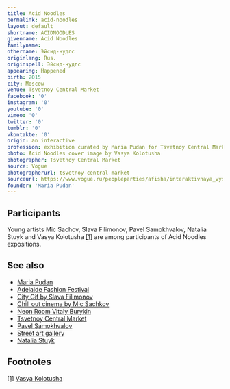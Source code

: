 ```yaml
---
title: Acid Noodles
permalink: acid-noodles
layout: default
shortname: ACIDNOODLES
givenname: Acid Noodles
familyname:
othername: Эйсид-нудлс
originlang: Rus.
originspell: Эйсид-нудлс
appearing: Happened
birth: 2015
city: Moscow
venue: Tsvetnoy Central Market
facebook: '0'
instagram: '0'
youtube: '0'
vimeo: '0'
twitter: '0'
tumblr: '0'
vkontakte: '0'
origin: an interactive
profession: exhibition curated by Maria Pudan for Tsvetnoy Central Market in 2015
photo: Acid Noodles cover image by Vasya Kolotusha
photographer: Tsvetnoy Central Market
source: Vogue
photographerurl: tsvetnoy-central-market
sourceurl: https://www.vogue.ru/peopleparties/afisha/interaktivnaya_vystavka_acid_noodles_v_tsvetnom/
founder: 'Maria Pudan'
---
```


## Participants

Young artists Mic Sachov, Slava Filimonov, Pavel Samokhvalov, Natalia Stuyk and Vasya Kolotusha <span id="a1">[\[1\]](#f1)</span> are among participants of Acid Noodles expositions.

## See also

+ [Maria Pudan](pudan-maria)
+ [Adelaide Fashion Festival](adelaide-fashion-festival)
+ [City Gif by Slava Filimonov](city-gif-by-slava-filimonov)
+ [Chill out cinema by Mic Sachkov](chill-out-cinema-by-mic-sachkov)
+ [Neon Room Vitaly Burykin](neon-room-vitaly-burykin)
+ [Tsvetnoy Central Market](tsvetnoy-central-market)
+ [Pavel Samokhvalov](samokhvalov-pavel)
+ [Street art gallery](street-art-gallery)
+ [Natalia Stuyk](stuyk-natalia)

## Footnotes

[[1]](#a1) <span id="f1"></span> [Vasya Kolotusha](http://kolotusha.com/Acid-Noodles)

